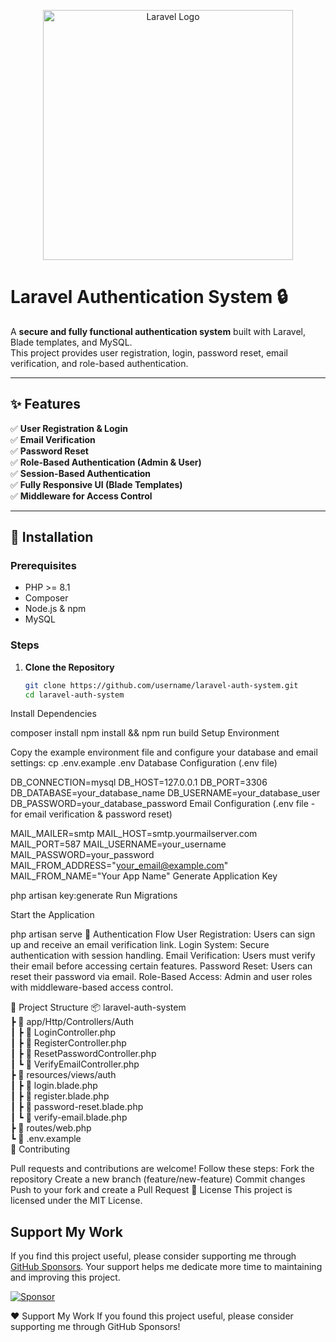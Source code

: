 <p align="center">
  <a href="https://laravel.com" target="_blank">
    <img src="https://raw.githubusercontent.com/laravel/art/master/logo-lockup/5%20SVG/2%20CMYK/1%20Full%20Color/laravel-logolockup-cmyk-red.svg" width="400" alt="Laravel Logo">
  </a>
</p>

# Laravel Authentication System 🔒  
A **secure and fully functional authentication system** built with Laravel, Blade templates, and MySQL.  
This project provides user registration, login, password reset, email verification, and role-based authentication.

---

## ✨ Features  
✅ **User Registration & Login**  
✅ **Email Verification**  
✅ **Password Reset**  
✅ **Role-Based Authentication (Admin & User)**  
✅ **Session-Based Authentication**  
✅ **Fully Responsive UI (Blade Templates)**  
✅ **Middleware for Access Control**  

---

## 🚀 Installation  

### Prerequisites  
- PHP >= 8.1  
- Composer  
- Node.js & npm  
- MySQL  

### Steps  

1. **Clone the Repository**  
   ```sh
   git clone https://github.com/username/laravel-auth-system.git
   cd laravel-auth-system
   
Install Dependencies

composer install
npm install && npm run build
Setup Environment

Copy the example environment file and configure your database and email settings:
cp .env.example .env
Database Configuration (.env file)



DB_CONNECTION=mysql
DB_HOST=127.0.0.1
DB_PORT=3306
DB_DATABASE=your_database_name
DB_USERNAME=your_database_user
DB_PASSWORD=your_database_password
Email Configuration (.env file - for email verification & password reset)


MAIL_MAILER=smtp
MAIL_HOST=smtp.yourmailserver.com
MAIL_PORT=587
MAIL_USERNAME=your_username
MAIL_PASSWORD=your_password
MAIL_FROM_ADDRESS="your_email@example.com"
MAIL_FROM_NAME="Your App Name"
Generate Application Key


php artisan key:generate
Run Migrations



Start the Application

php artisan serve
🔑 Authentication Flow
User Registration: Users can sign up and receive an email verification link.
Login System: Secure authentication with session handling.
Email Verification: Users must verify their email before accessing certain features.
Password Reset: Users can reset their password via email.
Role-Based Access: Admin and user roles with middleware-based access control.

📂 Project Structure
📦 laravel-auth-system  
 ┣ 📂 app/Http/Controllers/Auth  
 ┃ ┣ 📜 LoginController.php  
 ┃ ┣ 📜 RegisterController.php  
 ┃ ┣ 📜 ResetPasswordController.php  
 ┃ ┗ 📜 VerifyEmailController.php  
 ┣ 📂 resources/views/auth  
 ┃ ┣ 📜 login.blade.php  
 ┃ ┣ 📜 register.blade.php  
 ┃ ┣ 📜 password-reset.blade.php  
 ┃ ┗ 📜 verify-email.blade.php  
 ┣ 📜 routes/web.php  
 ┗ 📜 .env.example  
🚀 Contributing

Pull requests and contributions are welcome! Follow these steps:
Fork the repository
Create a new branch (feature/new-feature)
Commit changes
Push to your fork and create a Pull Request
📄 License
This project is licensed under the MIT License.

 ## Support My Work

If you find this project useful, please consider supporting me through [GitHub Sponsors](https://github.com/sponsors/Abdelmonem-Dev). Your support helps me dedicate more time to maintaining and improving this project.

[![Sponsor](https://img.shields.io/badge/-Sponsor-red?style=flat&logo=GitHub%20Sponsors)](https://github.com/sponsors/Abdelmonem-Dev)

❤️ Support My Work
If you found this project useful, please consider supporting me through GitHub Sponsors!

